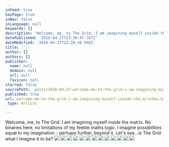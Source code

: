 ```yaml
---
inFeed: true
hasPage: true
inNav: false
inLanguage: null
keywords: []
description: "Welcome, me, to The Grid. I am imagining myself inside the matrix. No binaries here, no limitations of my feeble maths logic. I imagine possibilities equal to my imagination - perhaps further, beyond it. Let's see...is The Grid what I imagine it to be? "
datePublished: '2016-04-27T23:30:47.267Z'
dateModified: '2016-04-27T23:29:46.948Z'
title: ''
author: []
authors: []
publisher:
  name: null
  domain: null
  url: null
  favicon: null
starred: false
sourcePath: _posts/2016-04-27-welcome-me-to-the-grid-i-am-imagining-myself-inside-the-m.md
published: true
url: welcome-me-to-the-grid-i-am-imagining-myself-inside-the-m/index.html
_type: Article

---
```

Welcome, me, to The Grid. I am imagining myself inside the matrix. No binaries here, no limitations of my feeble maths logic. I imagine possibilities equal to my imagination - perhaps further, beyond it. Let's see...is The Grid what I imagine it to be?
![](https://the-grid-user-content.s3-us-west-2.amazonaws.com/dd786aeb-2032-4a44-95a3-b4d5f2b0efc9.jpg)
![](https://the-grid-user-content.s3-us-west-2.amazonaws.com/542b6b37-e00e-4e07-8037-2509989e8cbb.jpg)
![](https://the-grid-user-content.s3-us-west-2.amazonaws.com/5824072b-ebe5-441f-a821-7e4f3df301e9.jpg)
![](https://the-grid-user-content.s3-us-west-2.amazonaws.com/b7f103dc-4d1a-4bf4-b28e-d5fa1ba765eb.jpg)
![](https://the-grid-user-content.s3-us-west-2.amazonaws.com/48e538af-9e18-4345-a1a1-f43d15e55dd5.jpg)
![](https://the-grid-user-content.s3-us-west-2.amazonaws.com/26616b8c-1a23-44ea-984e-13c502f02e3b.jpg)
![](https://the-grid-user-content.s3-us-west-2.amazonaws.com/0065d165-7d9b-4a74-b7ff-72bcdccd6244.jpg)
![](https://the-grid-user-content.s3-us-west-2.amazonaws.com/8b016a9d-8efe-4753-90d8-1b6dc1adaedd.jpg)
![](https://the-grid-user-content.s3-us-west-2.amazonaws.com/94293355-f613-46c5-839e-73ed07f2dca0.jpg)
![](https://the-grid-user-content.s3-us-west-2.amazonaws.com/e01db75e-39fe-4b84-bcee-2e975b78d0de.jpg)
![](https://the-grid-user-content.s3-us-west-2.amazonaws.com/3662eb22-b388-47b5-bee9-4b5f95ba9d75.jpg)
![](https://the-grid-user-content.s3-us-west-2.amazonaws.com/bccd06d3-1b88-41a2-a8e7-ad33d252dc14.jpg)
![](https://the-grid-user-content.s3-us-west-2.amazonaws.com/150f162e-1201-4b39-b65f-da501ae5a6d0.jpg)